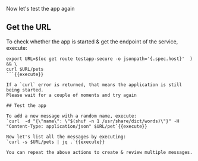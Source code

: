 
Now let's test the app again


## Get the URL

To check whether the app is started & get the endpoint of the service, execute:
```
export URL=$(oc get route testapp-secure -o jsonpath='{.spec.host}'  ) && \
curl $URL/pets
```{{execute}}

If a `curl` error is returned, that means the application is still being started.
Please wait for a couple of moments and try again

## Test the app

To add a new message with a random name, execute:
`curl  -d "{\"name\": \"$(shuf -n 1 /usr/share/dict/words)\"}" -H "Content-Type: application/json" $URL/pet`{{execute}}

Now let's list all the messages by executing:
`curl -s $URL/pets | jq .`{{execute}}

You can repeat the above actions to create & review multiple messages.
